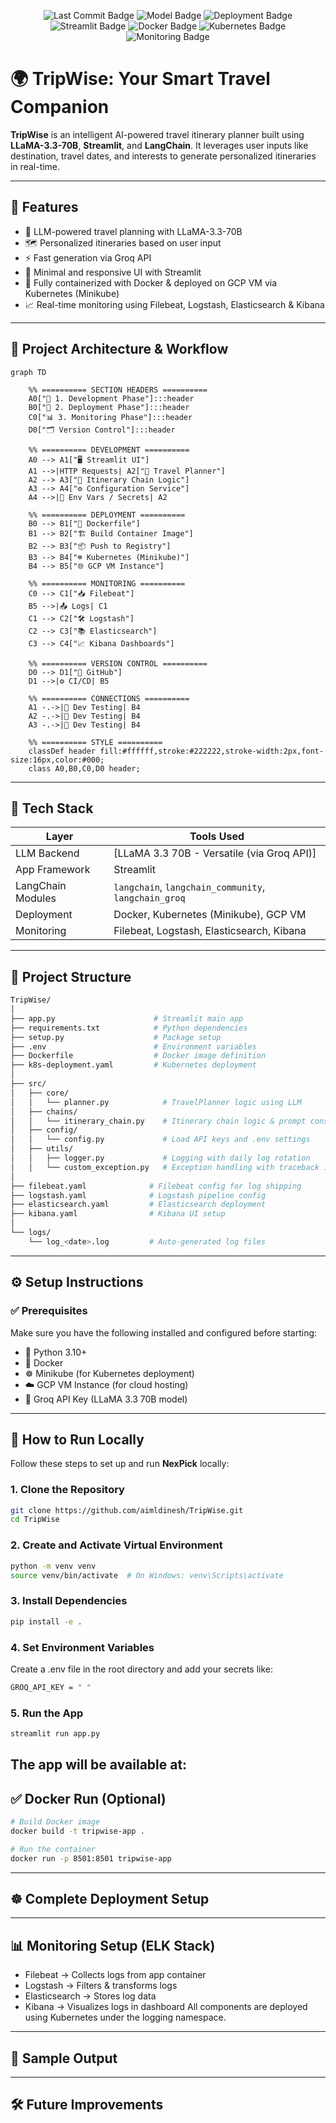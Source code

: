 <p align="center">
  <img src="https://img.shields.io/github/last-commit/aimldinesh/TripWise" alt="Last Commit Badge">
  <img src="https://img.shields.io/badge/LLM-LLaMA_3.3_70B_versatile-blueviolet" alt="Model Badge">
  <img src="https://img.shields.io/badge/deployed-GCP-green" alt="Deployment Badge">
  <img src="https://img.shields.io/badge/Made%20with-Streamlit-orange" alt="Streamlit Badge">
  <img src="https://img.shields.io/badge/Docker-Containerized-blue" alt="Docker Badge">
  <img src="https://img.shields.io/badge/Kubernetes-Minikube-326ce5" alt="Kubernetes Badge">
  <img src="https://img.shields.io/badge/Monitoring-ELK%20Stack-yellow" alt="Monitoring Badge">
</p>

# 🌍 TripWise: Your Smart Travel Companion

**TripWise** is an intelligent AI-powered travel itinerary planner built using **LLaMA-3.3-70B**, **Streamlit**, and **LangChain**. It leverages user inputs like destination, travel dates, and interests to generate personalized itineraries in real-time.

---

## 📌 Features

- 🧠 LLM-powered travel planning with LLaMA-3.3-70B
- 🗺️ Personalized itineraries based on user input
- ⚡ Fast generation via Groq API
- 🎯 Minimal and responsive UI with Streamlit
- 🚀 Fully containerized with Docker & deployed on GCP VM via Kubernetes (Minikube)
- 📈 Real-time monitoring using Filebeat, Logstash, Elasticsearch & Kibana

---

## 🔁 Project Architecture & Workflow

```mermaid
graph TD

    %% ========== SECTION HEADERS ==========
    A0["🔧 1. Development Phase"]:::header
    B0["🚀 2. Deployment Phase"]:::header
    C0["📊 3. Monitoring Phase"]:::header
    D0["🗂️ Version Control"]:::header

    %% ========== DEVELOPMENT ==========
    A0 --> A1["🖥️ Streamlit UI"]
    A1 -->|HTTP Requests| A2["🧠 Travel Planner"]
    A2 --> A3["🔗 Itinerary Chain Logic"]
    A3 --> A4["⚙️ Configuration Service"]
    A4 -->|🔐 Env Vars / Secrets| A2

    %% ========== DEPLOYMENT ==========
    B0 --> B1["📄 Dockerfile"]
    B1 --> B2["🏗️ Build Container Image"]
    B2 --> B3["📦 Push to Registry"]
    B3 --> B4["☸️ Kubernetes (Minikube)"]
    B4 --> B5["🌐 GCP VM Instance"]

    %% ========== MONITORING ==========
    C0 --> C1["📥 Filebeat"]
    B5 -->|📤 Logs| C1
    C1 --> C2["🛠️ Logstash"]
    C2 --> C3["📚 Elasticsearch"]
    C3 --> C4["📈 Kibana Dashboards"]

    %% ========== VERSION CONTROL ==========
    D0 --> D1["🐙 GitHub"]
    D1 -->|⚙️ CI/CD| B5

    %% ========== CONNECTIONS ==========
    A1 -.->|🧪 Dev Testing| B4
    A2 -.->|🧪 Dev Testing| B4
    A3 -.->|🧪 Dev Testing| B4

    %% ========== STYLE ==========
    classDef header fill:#ffffff,stroke:#222222,stroke-width:2px,font-size:16px,color:#000;
    class A0,B0,C0,D0 header;
```
---
## 🧠 Tech Stack

| Layer              | Tools Used                                                   |
|-------------------|---------------------------------------------------------------|
| LLM Backend        | [LLaMA 3.3 70B - Versatile (via Groq API)]                   |
| App Framework      | Streamlit                                                    |
| LangChain Modules  | `langchain`, `langchain_community`, `langchain_groq`         |
| Deployment         | Docker, Kubernetes (Minikube), GCP VM                        |
| Monitoring         | Filebeat, Logstash, Elasticsearch, Kibana                    |

---
## 🧱 Project Structure
```bash
TripWise/
│
├── app.py                      # Streamlit main app
├── requirements.txt            # Python dependencies
├── setup.py                    # Package setup
├── .env                        # Environment variables
├── Dockerfile                  # Docker image definition
├── k8s-deployment.yaml         # Kubernetes deployment
│
├── src/
│   ├── core/
│   │   └── planner.py            # TravelPlanner logic using LLM
│   ├── chains/
│   │   └── itinerary_chain.py    # Itinerary chain logic & prompt construction
│   ├── config/
│   │   └── config.py             # Load API keys and .env settings
│   ├── utils/
│   │   ├── logger.py             # Logging with daily log rotation
│   │   └── custom_exception.py   # Exception handling with traceback info
│
├── filebeat.yaml              # Filebeat config for log shipping
├── logstash.yaml              # Logstash pipeline config
├── elasticsearch.yaml         # Elasticsearch deployment
├── kibana.yaml                # Kibana UI setup
│
└── logs/
    └── log_<date>.log         # Auto-generated log files
```
---
## ⚙️ Setup Instructions
### ✅ Prerequisites
Make sure you have the following installed and configured before starting:
- 🐍 Python 3.10+
- 🐳 Docker
- ☸️ Minikube (for Kubernetes deployment)
- ☁️ GCP VM Instance (for cloud hosting)
- 🔑 Groq API Key (LLaMA 3.3 70B model)
--- 
## 🚀 How to Run Locally
Follow these steps to set up and run **NexPick** locally:

### 1. Clone the Repository

```bash
git clone https://github.com/aimldinesh/TripWise.git
cd TripWise
```
### 2. Create and Activate Virtual Environment
```bash
python -m venv venv
source venv/bin/activate  # On Windows: venv\Scripts\activate
```
### 3. Install Dependencies
```bash
pip install -e .
```
### 4. Set Environment Variables
Create a .env file in the root directory and add your secrets like:
```bash
GROQ_API_KEY = " " 
```
### 5. Run the App
```bash
streamlit run app.py
```
The app will be available at:
---

## ✅ Docker Run (Optional)
```bash
# Build Docker image
docker build -t tripwise-app .

# Run the container
docker run -p 8501:8501 tripwise-app
```
---
## ☸️ Complete Deployment Setup

---
## 📊 Monitoring Setup (ELK Stack)
- Filebeat → Collects logs from app container
- Logstash → Filters & transforms logs
- Elasticsearch → Stores log data
- Kibana → Visualizes logs in dashboard
All components are deployed using Kubernetes under the logging namespace.

---
## 📸 Sample Output
---
## 🛠️ Future Improvements

